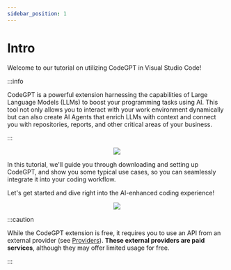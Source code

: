 ```yaml
---
sidebar_position: 1
---
```


# Intro

 Welcome to our tutorial on utilizing CodeGPT in Visual Studio Code! 
 
 :::info
 
 CodeGPT is a powerful extension harnessing the capabilities of Large Language Models (LLMs) to boost your programming tasks using AI. This tool not only allows you to interact with your work environment dynamically but can also create AI Agents that enrich LLMs with context and connect you with repositories, reports, and other critical areas of your business. 
 
 :::

<p align="center">
    <img src="https://github.com/davila7/code-gpt-docs/assets/6216945/4c478f3e-b222-42d0-a079-5a1d8167159c">
</p>
 
 In this tutorial, we'll guide you through downloading and setting up CodeGPT, and show you some typical use cases, so you can seamlessly integrate it into your coding workflow. 
 
 Let's get started and dive right into the AI-enhanced coding experience!

<p align="center">
    <img src="https://github.com/davila7/code-gpt-docs/assets/6216945/a7f7acc0-4e85-4e88-9370-a2d2f1163a1d" />
</p>

:::caution

While the CodeGPT extension is free, it requires you to use an API from an external provider (see [Providers](/docs/category/ai-providers)). **These external providers are paid services**, although they may offer limited usage for free.

:::



